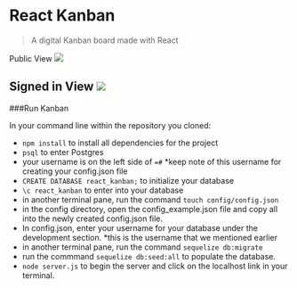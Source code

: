 # React Kanban
> A digital Kanban board made with React

Public View
![](https://github.com/reneechar/React-Kanban/blob/master/github_images/src1.png)

Signed in View
![](https://github.com/reneechar/React-Kanban/blob/master/github_images/src2.png)
---



###Run Kanban

In your command line within the repository you cloned:
- `npm install` to install all dependencies for the project
- `psql` to enter Postgres
- your username is on the left side of `=#` *keep note of this username for creating your config.json file
- `CREATE DATABASE react_kanban;` to initialize your database
- `\c react_kanban` to enter into your database
- in another terminal pane, run the command `touch config/config.json`
- in the config directory, open the config_example.json file and copy all into the newly created config.json file.
- In config.json, enter your username for your database under the development section. *this is the username that we mentioned earlier
- in another terminal pane, run the command `sequelize db:migrate`
- run the commmand `sequelize db:seed:all` to populate the database.
- `node server.js` to begin the server and click on the localhost link in your terminal.